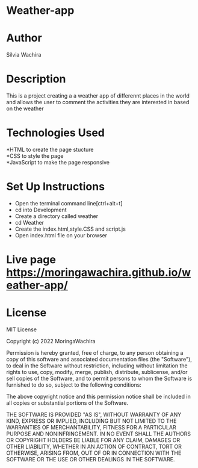 # Weather-app
# Author
Silvia Wachira
# Description
This is a project creating a a weather app of differennt places in the world and allows the user to comment the activities they are interested in based on the weather 
# Technologies Used
*HTML to create the page stucture<br>
*CSS to style the page<br>
*JavaScript to make the page responsive
# Set Up Instructions
* Open the terminal command line[ctrl+alt+t]<br>
* cd into Development
* Create a directory called weather
* cd Weather<br>
* Create the index.html,style.CSS and script.js 
* Open index.html file on your browser
# Live page https://moringawachira.github.io/weather-app/
# License
MIT License

Copyright (c) 2022 MoringaWachira

Permission is hereby granted, free of charge, to any person obtaining a copy
of this software and associated documentation files (the "Software"), to deal
in the Software without restriction, including without limitation the rights
to use, copy, modify, merge, publish, distribute, sublicense, and/or sell
copies of the Software, and to permit persons to whom the Software is
furnished to do so, subject to the following conditions:

The above copyright notice and this permission notice shall be included in all
copies or substantial portions of the Software.

THE SOFTWARE IS PROVIDED "AS IS", WITHOUT WARRANTY OF ANY KIND, EXPRESS OR
IMPLIED, INCLUDING BUT NOT LIMITED TO THE WARRANTIES OF MERCHANTABILITY,
FITNESS FOR A PARTICULAR PURPOSE AND NONINFRINGEMENT. IN NO EVENT SHALL THE
AUTHORS OR COPYRIGHT HOLDERS BE LIABLE FOR ANY CLAIM, DAMAGES OR OTHER
LIABILITY, WHETHER IN AN ACTION OF CONTRACT, TORT OR OTHERWISE, ARISING FROM,
OUT OF OR IN CONNECTION WITH THE SOFTWARE OR THE USE OR OTHER DEALINGS IN THE
SOFTWARE.
